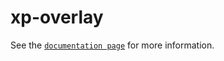 # xp-overlay

See the [`documentation page`](http://www.expandjs.com/elements/xp-overlay) for more information.